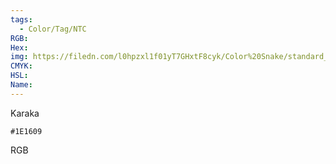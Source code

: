 ```yaml
---
tags:
  - Color/Tag/NTC
RGB:
Hex:
img: https://filedn.com/l0hpzxl1f01yT7GHxtF8cyk/Color%20Snake/standard_csv_to_svg//1E1609.svg
CMYK:
HSL:
Name:
---
```

Karaka
```palette
#1E1609
```
RGB

